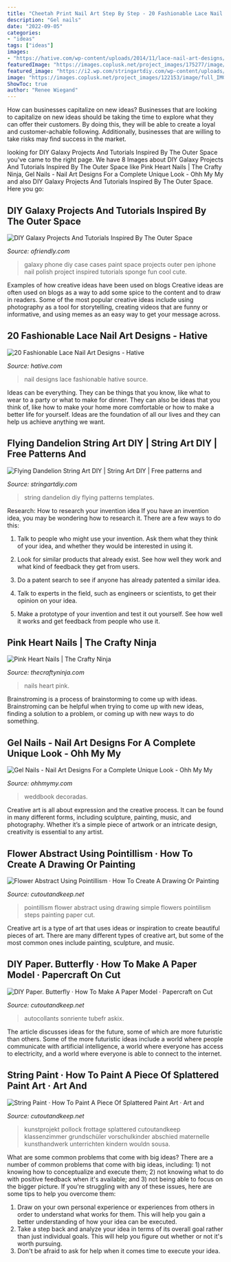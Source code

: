 ```yaml
---
title: "Cheetah Print Nail Art Step By Step - 20 Fashionable Lace Nail Art Designs"
description: "Gel nails"
date: "2022-09-05"
categories:
- "ideas"
tags: ["ideas"]
images:
- "https://hative.com/wp-content/uploads/2014/11/lace-nail-art-designs/16-fashionable-lace-nail-art-designs.jpg"
featuredImage: "https://images.coplusk.net/project_images/175277/image/full_102818_2F2014-06-25-051246-DSC01022.jpg"
featured_image: "https://i2.wp.com/stringartdiy.com/wp-content/uploads/2015/06/dandelion-string-art-diy.jpg"
image: "https://images.coplusk.net/project_images/122153/image/full_IMG_1742.jpg"
ShowToc: true
author: "Renee Wiegand"
---
```



How can businesses capitalize on new ideas?
Businesses that are looking to capitalize on new ideas should be taking the time to explore what they can offer their customers. By doing this, they will be able to create a loyal and customer-achable following. Additionally, businesses that are willing to take risks may find success in the market.

	

		
looking for DIY Galaxy Projects And Tutorials Inspired By The Outer Space you've came to the right page. We have 8 Images about DIY Galaxy Projects And Tutorials Inspired By The Outer Space like Pink Heart Nails | The Crafty Ninja, Gel Nails - Nail Art Designs For a Complete Unique Look - Ohh My My and also DIY Galaxy Projects And Tutorials Inspired By The Outer Space. Here you go:
		
    
## DIY Galaxy Projects And Tutorials Inspired By The Outer Space

<img loading=lazy src="https://ofriendly.com/wp-content/uploads/2016/11/galaxy-projects/5-galaxy-projects.jpg" onerror="this.onerror=null;this.src='https://tse4.mm.bing.net/th?id=OIP.d8QeVl-_jJki6mgkZNfyYwHaJ4&amp;pid=15.1';" alt="DIY Galaxy Projects And Tutorials Inspired By The Outer Space">

_Source: ofriendly.com_

>galaxy phone diy case cases paint space projects outer pen iphone nail polish project inspired tutorials sponge fun cool cute. 

	

Examples of how creative ideas have been used on blogs
Creative ideas are often used on blogs as a way to add some spice to the content and to draw in readers. Some of the most popular creative ideas include using photography as a tool for storytelling, creating videos that are funny or informative, and using memes as an easy way to get your message across.

    
## 20 Fashionable Lace Nail Art Designs - Hative

<img loading=lazy src="https://hative.com/wp-content/uploads/2014/11/lace-nail-art-designs/16-fashionable-lace-nail-art-designs.jpg" onerror="this.onerror=null;this.src='https://tse2.mm.bing.net/th?id=OIP.H0Mvb0wJt-2Mi9Vbn1obGwHaJd&amp;pid=15.1';" alt="20 Fashionable Lace Nail Art Designs - Hative">

_Source: hative.com_

>nail designs lace fashionable hative source. 

	

Ideas can be everything. They can be things that you know, like what to wear to a party or what to make for dinner. They can also be ideas that you think of, like how to make your home more comfortable or how to make a better life for yourself. Ideas are the foundation of all our lives and they can help us achieve anything we want.

    
## Flying Dandelion String Art DIY | String Art DIY | Free Patterns And

<img loading=lazy src="https://i2.wp.com/stringartdiy.com/wp-content/uploads/2015/06/dandelion-string-art-diy.jpg" onerror="this.onerror=null;this.src='https://tse2.mm.bing.net/th?id=OIP.ADr9AroxnMSjzJPfg-A50wHaKN&amp;pid=15.1';" alt="Flying Dandelion String Art DIY | String Art DIY | Free patterns and">

_Source: stringartdiy.com_

>string dandelion diy flying patterns templates. 

	

Research: How to research your invention idea
If you have an invention idea, you may be wondering how to research it. There are a few ways to do this:
1. Talk to people who might use your invention. Ask them what they think of your idea, and whether they would be interested in using it.

2. Look for similar products that already exist. See how well they work and what kind of feedback they get from users.

3. Do a patent search to see if anyone has already patented a similar idea.

4. Talk to experts in the field, such as engineers or scientists, to get their opinion on your idea.

5. Make a prototype of your invention and test it out yourself. See how well it works and get feedback from people who use it.

    
## Pink Heart Nails | The Crafty Ninja

<img loading=lazy src="https://www.thecraftyninja.com/wp-content/uploads/2013/02/Heart-nails.jpg" onerror="this.onerror=null;this.src='https://tse3.mm.bing.net/th?id=OIP.32oPYJFQWaHBgqQQsFxlCgHaHa&amp;pid=15.1';" alt="Pink Heart Nails | The Crafty Ninja">

_Source: thecraftyninja.com_

>nails heart pink. 

	

Brainstroming is a process of brainstorming to come up with ideas. Brainstroming can be helpful when trying to come up with new ideas, finding a solution to a problem, or coming up with new ways to do something.

    
## Gel Nails - Nail Art Designs For A Complete Unique Look - Ohh My My

<img loading=lazy src="https://www.ohhmymy.com/wp-content/uploads/2015/11/Gorgeous-Gel-Nails.jpg" onerror="this.onerror=null;this.src='https://tse1.mm.bing.net/th?id=OIP.66YyWEs_FQLadu6khqpm5gHaHa&amp;pid=15.1';" alt="Gel Nails - Nail Art Designs For a Complete Unique Look - Ohh My My">

_Source: ohhmymy.com_

>weddbook decoradas. 

	

Creative art is all about expression and the creative process. It can be found in many different forms, including sculpture, painting, music, and photography. Whether it’s a simple piece of artwork or an intricate design, creativity is essential to any artist.

    
## Flower Abstract Using Pointillism · How To Create A Drawing Or Painting

<img loading=lazy src="https://images.coplusk.net/project_images/183961/image/full_107092_2F2015-01-26-194750-pointilism-9.jpg" onerror="this.onerror=null;this.src='https://tse4.mm.bing.net/th?id=OIP.nh98zO7idkYHtDrYo3ETRQHaFa&amp;pid=15.1';" alt="Flower Abstract Using Pointillism · How To Create A Drawing Or Painting">

_Source: cutoutandkeep.net_

>pointillism flower abstract using drawing simple flowers pointilism steps painting paper cut. 

	

Creative art is a type of art that uses ideas or inspiration to create beautiful pieces of art. There are many different types of creative art, but some of the most common ones include painting, sculpture, and music.

    
## DIY Paper. Butterfly · How To Make A Paper Model · Papercraft On Cut

<img loading=lazy src="https://images.coplusk.net/project_images/175277/image/full_102818_2F2014-06-25-051246-DSC01022.jpg" onerror="this.onerror=null;this.src='https://tse3.mm.bing.net/th?id=OIP.JKKEYZ2LBUaKypl2rbyGrAHaFj&amp;pid=15.1';" alt="DIY Paper. Butterfly · How To Make A Paper Model · Papercraft on Cut">

_Source: cutoutandkeep.net_

>autocollants sonriente tubefr askix. 

	

The article discusses ideas for the future, some of which are more futuristic than others. Some of the more futuristic ideas include a world where people communicate with artificial intelligence, a world where everyone has access to electricity, and a world where everyone is able to connect to the internet.

    
## String Paint · How To Paint A Piece Of Splattered Paint Art · Art And

<img loading=lazy src="https://images.coplusk.net/project_images/122153/image/full_IMG_1742.jpg" onerror="this.onerror=null;this.src='https://tse3.mm.bing.net/th?id=OIP.eXtFU6zy0a-enZ33naHlIwHaFr&amp;pid=15.1';" alt="String Paint · How To Paint A Piece Of Splattered Paint Art · Art and">

_Source: cutoutandkeep.net_

>kunstprojekt pollock frottage splattered cutoutandkeep klassenzimmer grundschüler vorschulkinder abschied maternelle kunsthandwerk unterrichten kindern wouldn sousa. 

	

What are some common problems that come with big ideas?
There are a number of common problems that come with big ideas, including: 1) not knowing how to conceptualize and execute them; 2) not knowing what to do with positive feedback when it's available; and 3) not being able to focus on the bigger picture. If you're struggling with any of these issues, here are some tips to help you overcome them: 
1) Draw on your own personal experience or experiences from others in order to understand what works for them. This will help you gain a better understanding of how your idea can be executed. 
2) Take a step back and analyze your idea in terms of its overall goal rather than just individual goals. This will help you figure out whether or not it's worth pursuing. 
3) Don't be afraid to ask for help when it comes time to execute your idea.

